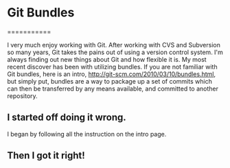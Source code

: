 # Git Bundles
===========

I very much enjoy working with Git.  After working with CVS and Subversion so many years, 
Git takes the pains out of using a version control system.  I'm always finding out new things about 
Git and how flexible it is.  My most recent discover has been with utilizing bundles.  If you are 
not familiar with Git bundles, here is an intro, http://git-scm.com/2010/03/10/bundles.html, but 
simply put, bundles are a way to package up a set of commits which can then be transferred by any 
means available, and committed to another repository.

## I started off doing it wrong.
I began by following all the instruction on the intro page.

## Then I got it right!
